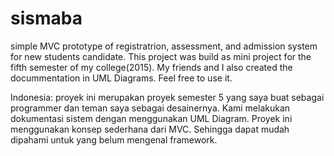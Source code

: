 # sismaba
simple MVC prototype of registratrion, assessment, and admission system for new students candidate.
This project was build as mini project for the fifth semester of my college(2015).
My friends and I also created the docummentation in UML Diagrams.
Feel free to use it.


Indonesia: proyek ini merupakan proyek semester 5 yang saya buat sebagai programmer dan teman saya sebagai desainernya. 
Kami melakukan dokumentasi sistem dengan menggunakan UML Diagram.
Proyek ini menggunakan konsep sederhana dari MVC. Sehingga dapat mudah dipahami untuk yang belum mengenal framework.
